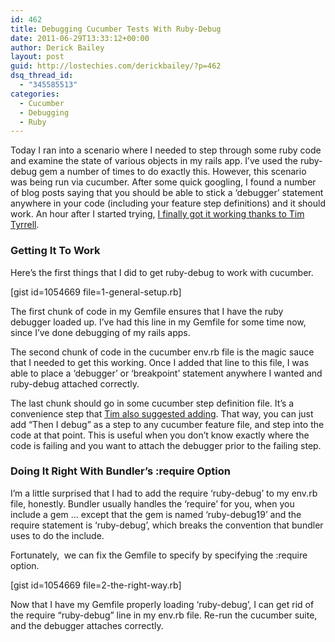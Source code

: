 ```yaml
---
id: 462
title: Debugging Cucumber Tests With Ruby-Debug
date: 2011-06-29T13:33:12+00:00
author: Derick Bailey
layout: post
guid: http://lostechies.com/derickbailey/?p=462
dsq_thread_id:
  - "345585513"
categories:
  - Cucumber
  - Debugging
  - Ruby
---
```

Today I ran into a scenario where I needed to step through some ruby code and examine the state of various objects in my rails app. I&#8217;ve used the ruby-debug gem a number of times to do exactly this. However, this scenario was being run via cucumber. After some quick googling, I found a number of blog posts saying that you should be able to stick a &#8216;debugger&#8217; statement anywhere in your code (including your feature step definitions) and it should work. An hour after I started trying, [I finally got it working thanks to Tim Tyrrell](https://twitter.com/#!/timtyrrell/status/86146874788159490).

### Getting It To Work

Here&#8217;s the first things that I did to get ruby-debug to work with cucumber.

[gist id=1054669 file=1-general-setup.rb]

The first chunk of code in my Gemfile ensures that I have the ruby debugger loaded up. I&#8217;ve had this line in my Gemfile for some time now, since I&#8217;ve done debugging of my rails apps.

The second chunk of code in the cucumber env.rb file is the magic sauce that I needed to get this working. Once I added that line to this file, I was able to place a &#8216;debugger&#8217; or &#8216;breakpoint&#8217; statement anywhere I wanted and ruby-debug attached correctly.

The last chunk should go in some cucumber step definition file. It&#8217;s a convenience step that [Tim also suggested adding](https://twitter.com/#!/timtyrrell/status/86144726503391232). That way, you can just add &#8220;Then I debug&#8221; as a step to any cucumber feature file, and step into the code at that point. This is useful when you don&#8217;t know exactly where the code is failing and you want to attach the debugger prior to the failing step.

### Doing It Right With Bundler&#8217;s :require Option

I&#8217;m a little surprised that I had to add the require &#8216;ruby-debug&#8217; to my env.rb file, honestly. Bundler usually handles the &#8216;require&#8217; for you, when you include a gem &#8230; except that the gem is named &#8216;ruby-debug19&#8217; and the require statement is &#8216;ruby-debug&#8217;, which breaks the convention that bundler uses to do the include.

Fortunately,  we can fix the Gemfile to specify by specifying the :require option.

[gist id=1054669 file=2-the-right-way.rb]

Now that I have my Gemfile properly loading &#8216;ruby-debug&#8217;, I can get rid of the require &#8220;ruby-debug&#8221; line in my env.rb file. Re-run the cucumber suite, and the debugger attaches correctly.